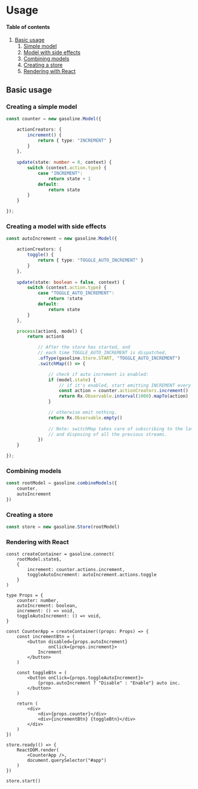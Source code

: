 # Usage

#### Table of contents

1. [Basic usage](#basic-usage)
    1. [Simple model](#creating-a-simple-model)
    1. [Model with side effects](#creating-a-model-with-side-effects)
    1. [Combining models](#combining-models)
    1. [Creating a store](#creating-a-store)
    1. [Rendering with React](#rendering-with-react)

## Basic usage

### Creating a simple model

```ts
const counter = new gasoline.Model({

    actionCreators: {
        increment() {
            return { type: "INCREMENT" }
        }
    },
    
    update(state: number = 0, context) {
        switch (context.action.type) {
            case "INCREMENT":
                return state + 1
            default:
                return state
        }
    }

});
```

### Creating a model with side effects

```ts
const autoIncrement = new gasoline.Model({

    actionCreators: {
        toggle() {
            return { type: "TOGGLE_AUTO_INCREMENT" }
        }
    },
    
    update(state: boolean = false, context) {
        switch (context.action.type) {
            case "TOGGLE_AUTO_INCREMENT":
                return !state
            default:
                return state
        }
    },

    process(action$, model) {
        return action$

            // After the store has started, and 
            // each time TOGGLE_AUTO_INCREMENT is dispatched,
            .ofType(gasoline.Store.START, "TOGGLE_AUTO_INCREMENT")
            .switchMap(() => {

                // check if auto increment is enabled:
                if (model.state) {
                    // if it's enabled, start emitting INCREMENT every second
                    const action = counter.actionCreators.increment()
                    return Rx.Observable.interval(1000).mapTo(action)
                }

                // otherwise emit nothing.
                return Rx.Observable.empty()
                
                // Note: switchMap takes care of subscribing to the latest stream
                // and disposing of all the previous streams. 
            })
    }

});
```

### Combining models

```ts
const rootModel = gasoline.combineModels({
    counter,
    autoIncrement
})
```

### Creating a store

```ts
const store = new gasoline.Store(rootModel)
```

### Rendering with React

```tsx
const createContainer = gasoline.connect(
    rootModel.state$,
    {
        increment: counter.actions.increment,
        toggleAutoIncrement: autoIncrement.actions.toggle
    }
)

type Props = {
    counter: number,
    autoIncrement: boolean,
    increment: () => void,
    toggleAutoIncrement: () => void,
}

const CounterApp = createContainer((props: Props) => {
    const incrementBtn = (
        <button disabled={props.autoIncrement}
                onClick={props.increment}>
            Increment
        </button>
    )

    const toggleBtn = (
        <button onClick={props.toggleAutoIncrement}>
            {props.autoIncrement ? "Disable" : "Enable"} auto inc.
        </button>
    )

    return (
        <div>
            <div>{props.counter}</div>
            <div>{incrementBtn} {toggleBtn}</div>
        </div>
    )
})

store.ready(() => {
    ReactDOM.render(
        <CounterApp />,
        document.querySelector("#app")
    )
})

store.start()
```
